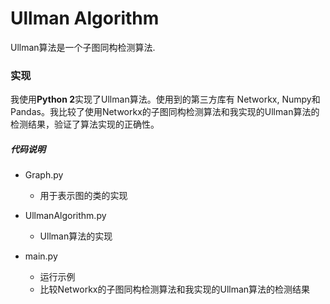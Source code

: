 # Ullman Algorithm

Ullman算法是一个子图同构检测算法.

### 实现

我使用**Python 2**实现了Ullman算法。使用到的第三方库有 Networkx, Numpy和Pandas。我比较了使用Networkx的子图同构检测算法和我实现的Ullman算法的检测结果，验证了算法实现的正确性。

##### 代码说明

- Graph.py
    + 用于表示图的类的实现

- UllmanAlgorithm.py
    + Ullman算法的实现

- main.py
    + 运行示例
    + 比较Networkx的子图同构检测算法和我实现的Ullman算法的检测结果

